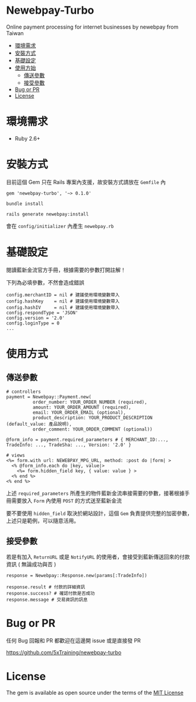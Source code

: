 # Newebpay-Turbo

Online payment processing for internet businesses by newebpay from Taiwan

- [環境需求](#環境需求)
- [安裝方式](#安裝方式)
- [基礎設定](#基礎設定)
- [使用方始](#使用方式)
  - [傳送參數](#傳送參數)
  - [接受參數](#接受參數)
- [Bug or PR](#bug-or-pr)
- [License](#license)

# 環境需求

- Ruby 2.6+

# 安裝方式

目前這個 Gem 只在 Rails 專案內支援，故安裝方式請放在 `Gemfile` 內

`gem 'newebpay-turbo', '~> 0.1.0'`

`bundle install`

`rails generate newebpay:install`

會在 `config/initializer` 內產生 `newebpay.rb`

# 基礎設定

閱讀藍新金流官方手冊，根據需要的參數打開註解！

下列為必填參數，不然會造成錯誤

```
config.merchantID = nil # 建議使用環境變數帶入
config.hashKey    = nil # 建議使用環境變數帶入
config.hashIV     = nil # 建議使用環境變數帶入
config.respondType = 'JSON'
config.version = '2.0'
config.loginType = 0
...
```

# 使用方式

## 傳送參數

```
# controllers
payment = Newebpay::Payment.new(
          order_number: YOUR_ORDER_NUMBER (required),
          amount: YOUR_ORDER_AMOUNT (required),
          email: YOUR_ORDER_EMAIL (optional),
          product_description: YOUR_PRODUCT_DESCRIPTION (default_value: 產品說明),
          order_comment: YOUR_ORDER_COMMENT (optional))

@form_info = payment.required_parameters # { MERCHANT_ID:..., TradeInfo: ..., TradeSha: ..., Version: '2.0' }

# views
<%= form.with url: NEWEBPAY_MPG_URL, method: :post do |form| >
  <% @form_info.each do |key, value|>
    <%= form.hidden_field key, { value: value } >
  <% end %>
<% end %>
```

上述 `required_parameters` 所產生的物件藍新金流串接需要的參數，接著根據手冊需要放入 `Form` 內使用 `POST` 的方式送至藍新金流

要不要使用 `hidden_field` 取決於網站設計，這個 `Gem` 負責提供完整的加密參數，上述只是範例，可以隨意活用。

## 接受參數

若是有加入 `ReturnURL` 或是 `NotifyURL` 的使用者，會接受到藍新傳送回來的付款資訊 ( 無論成功與否 )

```
response = Newebpay::Response.new(params[:TradeInfo])

response.result # 付款的詳細資訊
response.success? # 確認付款是否成功
response.message # 交易資訊的訊息
```

# Bug or PR

任何 Bug 回報和 PR 都歡迎在這邊開 issue 或是直接發 PR

https://github.com/5xTraining/newebpay-turbo

# License

The gem is available as open source under the terms of the [MIT License](https://opensource.org/licenses/MIT)

